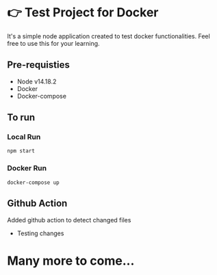 # 👉 Test Project for Docker 

It's a simple node application created to test docker functionalities. Feel free to use this for your learning.

## Pre-requisties

- Node v14.18.2
- Docker
- Docker-compose

## To run

### Local Run

<pre><code>npm start</code></pre>

### Docker Run

<pre><code>docker-compose up</code></pre>

## Github Action

Added github action to detect changed files

- Testing changes

# Many more to come...
